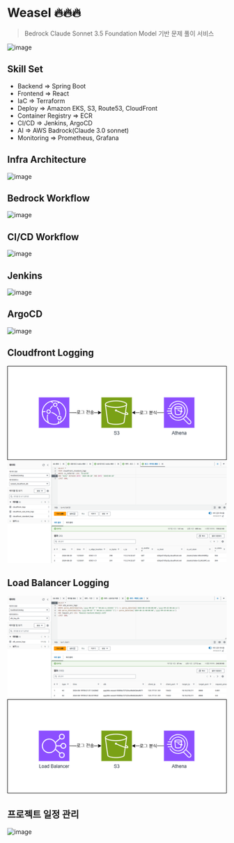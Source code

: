 # Weasel 🔥🔥🔥

> Bedrock Claude Sonnet 3.5 Foundation Model 기반 문제 풀이 서비스

![image](https://github.com/user-attachments/assets/5fe252d0-2058-4b7a-9de1-f9b8684d3a2e)

## Skill Set

- Backend => Spring Boot
- Frontend => React
- IaC => Terraform
- Deploy => Amazon EKS, S3, Route53, CloudFront
- Container Registry => ECR
- CI/CD => Jenkins, ArgoCD
- AI => AWS Badrock(Claude 3.0 sonnet)
- Monitoring => Prometheus, Grafana

## Infra Architecture

![image](https://github.com/user-attachments/assets/58c227d8-b4e1-467b-9f4c-14d6df05af27)

## Bedrock Workflow

![image](https://github.com/user-attachments/assets/18d56c86-cdc5-4886-b844-faeed4410abd)

## CI/CD Workflow

![image](https://github.com/user-attachments/assets/8ba5fa51-aee6-406c-80c3-5c38ed676c5a)

## Jenkins

![image](https://github.com/user-attachments/assets/72c2cd75-4a80-4e36-b5e7-d9e26c4c2569)

## ArgoCD

![image](https://github.com/user-attachments/assets/9f06af84-4201-44cf-af77-0243c9145382)

## Cloudfront Logging

![alt text](workflows_cloufront_logging.png)  
![alt text](query_cloudfront_log.png)  

## Load Balancer Logging

![alt text](query_alb_log.png)  
![alt text](workflows_alb_logging.png)  

## 프로젝트 일정 관리

![image](https://github.com/user-attachments/assets/2c1863e9-d688-4845-b681-b8c0b0545606)
